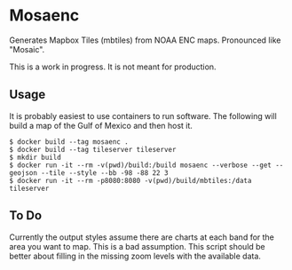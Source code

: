 Mosaenc
=======

Generates Mapbox Tiles (mbtiles) from NOAA ENC maps.
Pronounced like "Mosaic".

This is a work in progress.
It is not meant for production.

Usage
-----

It is probably easiest to use containers to run software.
The following will build a map of the Gulf of Mexico and then host it.

```
$ docker build --tag mosaenc .
$ docker build --tag tileserver tileserver
$ mkdir build
$ docker run -it --rm -v(pwd)/build:/build mosaenc --verbose --get --geojson --tile --style --bb -98 -88 22 3
$ docker run -it --rm -p8080:8080 -v(pwd)/build/mbtiles:/data tileserver
```

To Do
-----

Currently the output styles assume there are charts at each band for the area you want to map.
This is a bad assumption.
This script should be better about filling in the missing zoom levels with the available data.